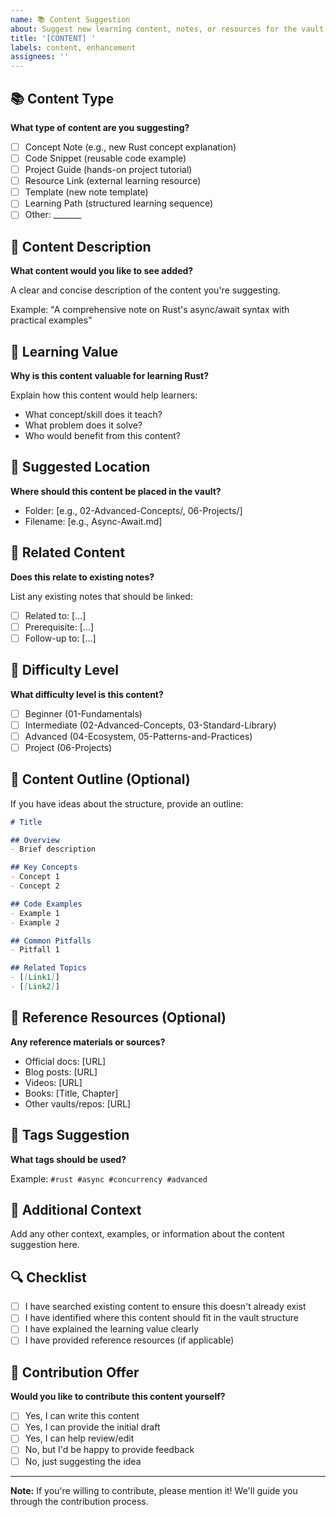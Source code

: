 ```yaml
---
name: 📚 Content Suggestion
about: Suggest new learning content, notes, or resources for the vault
title: '[CONTENT] '
labels: content, enhancement
assignees: ''
---
```


## 📚 Content Type

**What type of content are you suggesting?**

- [ ] Concept Note (e.g., new Rust concept explanation)
- [ ] Code Snippet (reusable code example)
- [ ] Project Guide (hands-on project tutorial)
- [ ] Resource Link (external learning resource)
- [ ] Template (new note template)
- [ ] Learning Path (structured learning sequence)
- [ ] Other: _______

## 📖 Content Description

**What content would you like to see added?**

A clear and concise description of the content you're suggesting.

Example: "A comprehensive note on Rust's async/await syntax with practical examples"

## 🎯 Learning Value

**Why is this content valuable for learning Rust?**

Explain how this content would help learners:
- What concept/skill does it teach?
- What problem does it solve?
- Who would benefit from this content?

## 📂 Suggested Location

**Where should this content be placed in the vault?**

- Folder: [e.g., 02-Advanced-Concepts/, 06-Projects/]
- Filename: [e.g., Async-Await.md]

## 🔗 Related Content

**Does this relate to existing notes?**

List any existing notes that should be linked:
- [ ] Related to: [...]
- [ ] Prerequisite: [...]
- [ ] Follow-up to: [...]

## 💎 Difficulty Level

**What difficulty level is this content?**

- [ ] Beginner (01-Fundamentals)
- [ ] Intermediate (02-Advanced-Concepts, 03-Standard-Library)
- [ ] Advanced (04-Ecosystem, 05-Patterns-and-Practices)
- [ ] Project (06-Projects)

## 📝 Content Outline (Optional)

If you have ideas about the structure, provide an outline:

```markdown
# Title

## Overview
- Brief description

## Key Concepts
- Concept 1
- Concept 2

## Code Examples
- Example 1
- Example 2

## Common Pitfalls
- Pitfall 1

## Related Topics
- [[Link1]]
- [[Link2]]
```

## 🔗 Reference Resources (Optional)

**Any reference materials or sources?**

- Official docs: [URL]
- Blog posts: [URL]
- Videos: [URL]
- Books: [Title, Chapter]
- Other vaults/repos: [URL]

## 📌 Tags Suggestion

**What tags should be used?**

Example: `#rust #async #concurrency #advanced`

## 📝 Additional Context

Add any other context, examples, or information about the content suggestion here.

## 🔍 Checklist

- [ ] I have searched existing content to ensure this doesn't already exist
- [ ] I have identified where this content should fit in the vault structure
- [ ] I have explained the learning value clearly
- [ ] I have provided reference resources (if applicable)

## 🤝 Contribution Offer

**Would you like to contribute this content yourself?**

- [ ] Yes, I can write this content
- [ ] Yes, I can provide the initial draft
- [ ] Yes, I can help review/edit
- [ ] No, but I'd be happy to provide feedback
- [ ] No, just suggesting the idea

---

**Note:** If you're willing to contribute, please mention it! We'll guide you through the contribution process.